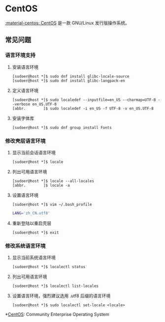 # CentOS

[:material-centos: CentOS][CentOS] 是一款 GNU/Linux 发行版操作系统。

## 常见问题

### 语言环境支持

1.  安装语言环境

    ``` console
    [sudoer@host *]$ sudo dnf install glibc-locale-source
    [sudoer@host *]$ sudo dnf install glibc-langpack-en
    ```

0.  定义语言环境

    ``` console
    [sudoer@host *]$ sudo localedef --inputfile=en_US --charmap=UTF-8 --verbose en_US.UTF-8
    [abbr.        ]$ sudo localedef -i en_US -f UTF-8 -v en_US.UTF-8
    ```

0.  安装字体库

    ``` console
    [sudoer@host *]$ sudo dnf group install Fonts
    ```

### 修改壳层语言环境

1.  显示当前会话语言环境

    ``` console
    [sudoer@host *]$ locale
    ```

0.  列出可用语言环境

    ``` console
    [sudoer@host *]$ locale --all-locales
    [abbr.        ]$ locale -a
    ```

0.  设置语言环境

    ``` console
    [sudoer@host *]$ vim ~/.bash_profile                 
    ```

    ``` sh
    LANG='zh_CN.utf8'
    ```

0.  重新登陆以重启壳层

    ``` console
    [sudoer@host *]$ exit
    ```

### 修改系统语言环境

1.  显示当前系统语言环境

    ``` console
    [sudoer@host *]$ localectl status
    ```

0.  列出可用语言环境

    ``` console
    [sudoer@host *]$ localectl list-locales
    ```

0.  设置语言环境，强烈建议选用 .utf8 后缀的语言环境

    ``` console
    [sudoer@host *]$ sudo localectl set-locale <locale>
    ```

<!----------------------------------------------------------------------------->

[CentOS]: <https://www.centos.org/>

*[CentOS]: Community Enterprise Operating System
